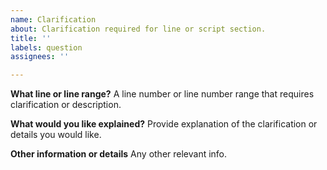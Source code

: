 ```yaml
---
name: Clarification
about: Clarification required for line or script section.
title: ''
labels: question
assignees: ''

---
```


**What line or line range?**
A line number or line number range that requires clarification or description.

**What would you like explained?**
Provide explanation of the clarification or details you would like.

**Other information or details**
Any other relevant info.
